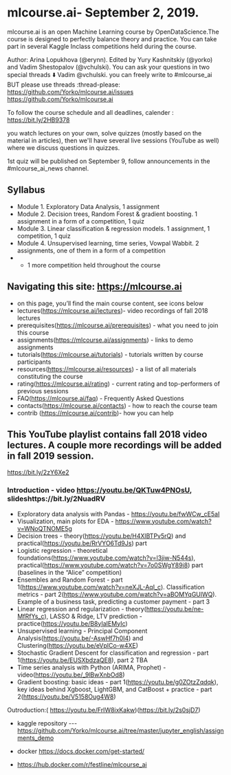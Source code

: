 
[](https://mlcourse.ai/images/ods_stickers.jpg)

# mlcourse.ai- September 2, 2019. 
mlcourse.ai is an open Machine Learning course by OpenDataScience.The course is designed to perfectly balance theory and practice. You can take part in several Kaggle Inclass competitions held during the course. 

Author: Arina Lopukhova (@erynn). Edited by Yury Kashnitskiy (@yorko) and Vadim Shestopalov (@vchulski).
You can ask your questions in two special threads :arrow_down:  Vadim @vchulski.
you can freely write to #mlcourse_ai  BUT please use threads :thread-please:
https://github.com/Yorko/mlcourse.ai/issues
https://github.com/Yorko/mlcourse.ai

To follow the course schedule and all deadlines, calender : https://bit.ly/2HB9378

you watch lectures on your own, solve quizzes (mostly based on the material in articles), then we'll have several live sessions (YouTube as well) where we discuss questions in quizzes. 

1st quiz will be published on September 9, 
follow announcements in the #mlcourse_ai_news channel.


## Syllabus
- Module 1. Exploratory Data Analysis, 1 assignment
- Module 2. Decision trees, Random Forest & gradient boosting. 1 assignment in a form of a competition, 1 quiz
- Module 3. Linear classification & regression models. 1 assignment, 1 competition, 1 quiz
- Module 4. Unsupervised learning, time series, Vowpal Wabbit. 2 assignments, one of them in a form of a competition
- + 1 more competition held throughout the course

## Navigating this site: https://mlcourse.ai

- on this page, you’ll find the main course content, see icons below
- lectures(https://mlcourse.ai/lectures)- video recordings of fall 2018 lectures
- prerequisites(https://mlcourse.ai/prerequisites) - what you need to join this course
- assignments(https://mlcourse.ai/assignments) - links to demo assignments
- tutorials(https://mlcourse.ai/tutorials) - tutorials written by course participants
- resources(https://mlcourse.ai/resources) - a list of all materials constituting the course
- rating(https://mlcourse.ai/rating) - current rating and top-performers of previous sessions
- FAQ(https://mlcourse.ai/faq) - Frequently Asked Questions
- contacts(https://mlcourse.ai/contacts) - how to reach the course team
- contrib (https://mlcourse.ai/contrib)- how you can help

## This YouTube playlist contains fall 2018 video lectures. A couple more recordings will be added in fall 2019 session.
https://bit.ly/2zY6Xe2

### Introduction - video https://youtu.be/QKTuw4PNOsU, slideshttps://bit.ly/2NuadRV

- Exploratory data analysis with Pandas - https://youtu.be/fwWCw_cE5aI
- Visualization, main plots for EDA - https://www.youtube.com/watch?v=WNoQTNOME5g
- Decision trees - theory(https://youtu.be/H4XlBTPv5rQ) and practical(https://youtu.be/RrVYO6Td9Js) part
- Logistic regression - theoretical foundations(https://www.youtube.com/watch?v=l3jiw-N544s), practical(https://www.youtube.com/watch?v=7o0SWgY89i8) part (baselines in the “Alice” competition)
- Ensembles and Random Forest - part 1(https://www.youtube.com/watch?v=neXJL-AqI_c). Classification metrics - part 2(https://www.youtube.com/watch?v=aBOMYqGUlWQ). Example of a business task, predicting a customer payment - part 3
- Linear regression and regularization - theory(https://youtu.be/ne-MfRfYs_c), LASSO & Ridge, LTV prediction - practice(https://youtu.be/B8yIaIEMyIc)
- Unsupervised learning - Principal Component Analysis(https://youtu.be/-AswHf7h0I4) and Clustering(https://youtu.be/eVplCo-w4XE)
- Stochastic Gradient Descent for classification and regression - part 1(https://youtu.be/EUSXbdzaQE8), part 2 TBA
- Time series analysis with Python (ARIMA, Prophet) - video(https://youtu.be/_9lBwXnbOd8)
- Gradient boosting: basic ideas - part 1(https://youtu.be/g0ZOtzZqdqk), key ideas behind Xgboost, LightGBM, and CatBoost + practice - part 2(https://youtu.be/V5158Oug4W8)

Outroduction:( https://youtu.be/FrIW8ixKakw)(https://bit.ly/2s0sjD7)

- kaggle repository --- https://github.com/Yorko/mlcourse.ai/tree/master/jupyter_english/assignments_demo

- docker https://docs.docker.com/get-started/
- https://hub.docker.com/r/festline/mlcourse_ai
